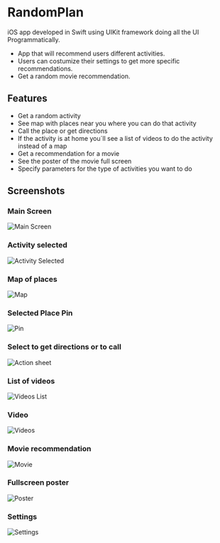 # RandomPlan
iOS app developed in Swift using UIKit framework doing all the UI Programmatically.

* App that will recommend users different activities.
* Users can costumize their settings to get more specific recommendations.
* Get a random movie recommendation.


## Features
- Get a random activity
- See map with places near you where you can do that activity
- Call the place or get directions
- If the activity is at home you´ll see a list of videos to do the activity instead of a map
- Get a recommendation for a movie
- See the poster of the movie full screen
- Specify parameters for the type of activities you want to do



## Screenshots

### Main Screen
![Main Screen](screenshots/main.PNG)

### Activity selected
![Activity Selected](screenshots/plan.PNG)

### Map of places
![Map](screenshots/map.PNG)

### Selected Place Pin
![Pin](screenshots/pin.PNG)

### Select to get directions or to call
![Action sheet](screenshots/actionsheet.PNG)

### List of videos
![Videos List](screenshots/videoslist.PNG)

### Video
![Videos](screenshots/video.PNG)

### Movie recommendation
![Movie](screenshots/movie.PNG)

### Fullscreen poster
![Poster](screenshots/poster.PNG)

### Settings
![Settings](screenshots/settings.PNG)
